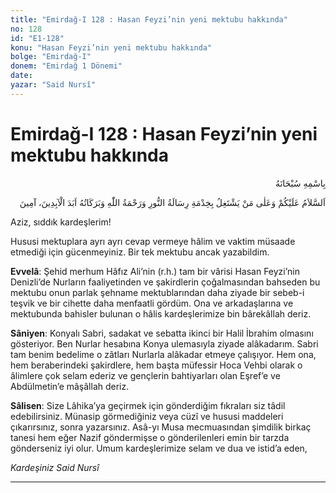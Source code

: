 ```yaml
---
title: "Emirdağ-I 128 : Hasan Feyzi’nin yeni mektubu hakkında"
no: 128
id: "E1-128"
konu: "Hasan Feyzi’nin yeni mektubu hakkında"
bolge: "Emirdağ-I"
donem: "Emirdağ 1 Dönemi"
date: 
yazar: "Said Nursî"
---
```


# Emirdağ-I 128 : Hasan Feyzi’nin yeni mektubu hakkında

<p class="arabic" dir="rtl" title="Meal: “Her türlü noksan sıfatlardan yüce olan Allah’ın adıyla.”">بِاسْمِهِ سُبْحَانَهُ</p>

<p class="arabic" dir="rtl" title="Meal: “Allah'ın selamı, rahmeti ve bereketleri ebedlerin ebedi olarak sizin ve Risale-i Nur hizmeti ile meşgul olanların üzerinize olsun. Âmin.”">اَلسَّلاَمُ عَلَيْكُمْ وَعَلٰى مَنْ يَشْتَغِلُ بِخِدْمَةِ رِسَالَةُ النُّورِ وَرَحْمَةُ اللّٰهِ وَبَرَكَاتُهُ اَبَدَ الْآبِدِينَ، آمِينَ</p>

Aziz, sıddık kardeşlerim!

Hususi mektuplara ayrı ayrı cevap vermeye hâlim ve vaktim müsaade etmediği için gücenmeyiniz. Bir tek mektubu ancak yazabildim.

**Evvelâ**: Şehid merhum Hâfız Ali’nin (r.h.) tam bir vârisi Hasan Feyzi’nin Denizli’de Nurların faaliyetinden ve şakirdlerin çoğalmasından bahseden bu mektubu onun parlak şehname mektublarından daha ziyade bir sebeb-i teşvik ve bir cihette daha menfaatli gördüm. Ona ve arkadaşlarına ve mektubunda bahisler bulunan o hâlis kardeşlerimize bin bârekâllah deriz.

**Sâniyen**: Konyalı Sabri, sadakat ve sebatta ikinci bir Halil İbrahim olmasını gösteriyor. Ben Nurlar hesabına Konya ulemasıyla ziyade alâkadarım. Sabri tam benim bedelime o zâtları Nurlarla alâkadar etmeye çalışıyor. Hem ona, hem beraberindeki şakirdlere, hem başta müfessir Hoca Vehbi olarak o âlimlere çok selam ederiz ve gençlerin bahtiyarları olan Eşref’e ve Abdülmetin’e mâşâllah deriz.

**Sâlisen**: Size Lâhika’ya geçirmek için gönderdiğim fıkraları siz tâdil edebilirsiniz. Münasip görmediğiniz veya cüzî ve hususi maddeleri çıkarırsınız, sonra yazarsınız. Asâ-yı Musa mecmuasından şimdilik birkaç tanesi hem eğer Nazif göndermişse o gönderilenleri emin bir tarzda gönderseniz iyi olur. Umum kardeşlerimize selam ve dua ve istid’a eden,

*Kardeşiniz*
*Said Nursî*

***
